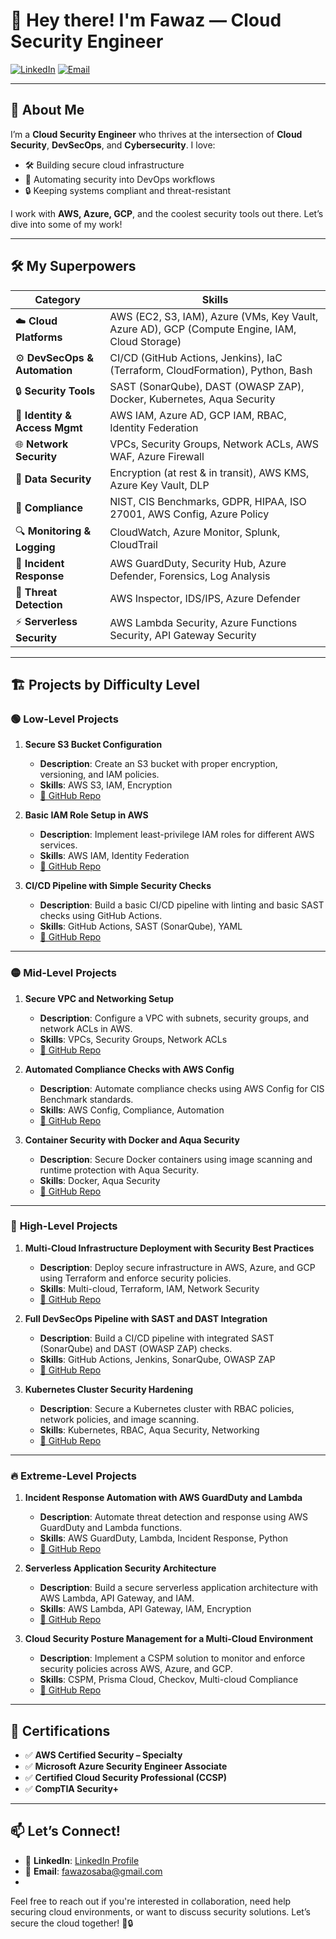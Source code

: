 # 👋 **Hey there! I'm Fawaz — Cloud Security Engineer**

[![LinkedIn](https://img.shields.io/badge/LinkedIn-0077B5?style=for-the-badge&logo=linkedin&logoColor=white)](https://www.linkedin.com/in/fawaz-s-3ba300188/) [![Email](https://img.shields.io/badge/Email-D14836?style=for-the-badge&logo=gmail&logoColor=white)](mailto:fawazosaba@gmail.com)

---

## 🌟 **About Me**

I’m a **Cloud Security Engineer** who thrives at the intersection of **Cloud Security**, **DevSecOps**, and **Cybersecurity**. I love:

- 🛠️ Building secure cloud infrastructure  
- 🔄 Automating security into DevOps workflows  
- 🔒 Keeping systems compliant and threat-resistant  

I work with **AWS, Azure, GCP**, and the coolest security tools out there. Let’s dive into some of my work!

---

## 🛠️ **My Superpowers**

| **Category**                    | **Skills**                                                                                      |
|---------------------------------|-----------------------------------------------------------------------------------------------|
| ☁️ **Cloud Platforms**          | AWS (EC2, S3, IAM), Azure (VMs, Key Vault, Azure AD), GCP (Compute Engine, IAM, Cloud Storage)|
| ⚙️ **DevSecOps & Automation**   | CI/CD (GitHub Actions, Jenkins), IaC (Terraform, CloudFormation), Python, Bash                |
| 🔒 **Security Tools**           | SAST (SonarQube), DAST (OWASP ZAP), Docker, Kubernetes, Aqua Security                         |
| 🔑 **Identity & Access Mgmt**   | AWS IAM, Azure AD, GCP IAM, RBAC, Identity Federation                                         |
| 🌐 **Network Security**         | VPCs, Security Groups, Network ACLs, AWS WAF, Azure Firewall                                  |
| 🔐 **Data Security**            | Encryption (at rest & in transit), AWS KMS, Azure Key Vault, DLP                              |
| 📜 **Compliance**               | NIST, CIS Benchmarks, GDPR, HIPAA, ISO 27001, AWS Config, Azure Policy                       |
| 🔍 **Monitoring & Logging**     | CloudWatch, Azure Monitor, Splunk, CloudTrail                                                 |
| 🚨 **Incident Response**        | AWS GuardDuty, Security Hub, Azure Defender, Forensics, Log Analysis                         |
| 🦾 **Threat Detection**         | AWS Inspector, IDS/IPS, Azure Defender                                                        |
| ⚡ **Serverless Security**       | AWS Lambda Security, Azure Functions Security, API Gateway Security                           |

---

## 🏗️ **Projects by Difficulty Level**

### 🟢 **Low-Level Projects**

1. **Secure S3 Bucket Configuration**  
   - **Description**: Create an S3 bucket with proper encryption, versioning, and IAM policies.  
   - **Skills**: AWS S3, IAM, Encryption  
   - [🔗 GitHub Repo](#)

2. **Basic IAM Role Setup in AWS**  
   - **Description**: Implement least-privilege IAM roles for different AWS services.  
   - **Skills**: AWS IAM, Identity Federation  
   - [🔗 GitHub Repo](#)

3. **CI/CD Pipeline with Simple Security Checks**  
   - **Description**: Build a basic CI/CD pipeline with linting and basic SAST checks using GitHub Actions.  
   - **Skills**: GitHub Actions, SAST (SonarQube), YAML  
   - [🔗 GitHub Repo](#)

---

### 🟡 **Mid-Level Projects**

1. **Secure VPC and Networking Setup**  
   - **Description**: Configure a VPC with subnets, security groups, and network ACLs in AWS.  
   - **Skills**: VPCs, Security Groups, Network ACLs  
   - [🔗 GitHub Repo](#)

2. **Automated Compliance Checks with AWS Config**  
   - **Description**: Automate compliance checks using AWS Config for CIS Benchmark standards.  
   - **Skills**: AWS Config, Compliance, Automation  
   - [🔗 GitHub Repo](#)

3. **Container Security with Docker and Aqua Security**  
   - **Description**: Secure Docker containers using image scanning and runtime protection with Aqua Security.  
   - **Skills**: Docker, Aqua Security  
   - [🔗 GitHub Repo](#)

---

### 🔴 **High-Level Projects**

1. **Multi-Cloud Infrastructure Deployment with Security Best Practices**  
   - **Description**: Deploy secure infrastructure in AWS, Azure, and GCP using Terraform and enforce security policies.  
   - **Skills**: Multi-cloud, Terraform, IAM, Network Security  
   - [🔗 GitHub Repo](#)

2. **Full DevSecOps Pipeline with SAST and DAST Integration**  
   - **Description**: Build a CI/CD pipeline with integrated SAST (SonarQube) and DAST (OWASP ZAP) checks.  
   - **Skills**: GitHub Actions, Jenkins, SonarQube, OWASP ZAP  
   - [🔗 GitHub Repo](#)

3. **Kubernetes Cluster Security Hardening**  
   - **Description**: Secure a Kubernetes cluster with RBAC policies, network policies, and image scanning.  
   - **Skills**: Kubernetes, RBAC, Aqua Security, Networking  
   - [🔗 GitHub Repo](#)

---

### 🔥 **Extreme-Level Projects**

1. **Incident Response Automation with AWS GuardDuty and Lambda**  
   - **Description**: Automate threat detection and response using AWS GuardDuty and Lambda functions.  
   - **Skills**: AWS GuardDuty, Lambda, Incident Response, Python  
   - [🔗 GitHub Repo](#)

2. **Serverless Application Security Architecture**  
   - **Description**: Build a secure serverless application architecture with AWS Lambda, API Gateway, and IAM.  
   - **Skills**: AWS Lambda, API Gateway, IAM, Encryption  
   - [🔗 GitHub Repo](#)

3. **Cloud Security Posture Management for a Multi-Cloud Environment**  
   - **Description**: Implement a CSPM solution to monitor and enforce security policies across AWS, Azure, and GCP.  
   - **Skills**: CSPM, Prisma Cloud, Checkov, Multi-cloud Compliance  
   - [🔗 GitHub Repo](#)

---

## 🏅 **Certifications**

- ✅ **AWS Certified Security – Specialty**  
- ✅ **Microsoft Azure Security Engineer Associate**  
- ✅ **Certified Cloud Security Professional (CCSP)**  
- ✅ **CompTIA Security+**  

---

## 📫 **Let’s Connect!**

- 💼 **LinkedIn**: [LinkedIn Profile](https://www.linkedin.com/in/fawaz-s-3ba300188/)  
- 📧 **Email**: [fawazosaba@gmail.com](mailto:fawaz@example.com)
- 
Feel free to reach out if you're interested in collaboration, need help securing cloud environments, or want to discuss security solutions. Let’s secure the cloud together! 🚀🔒
